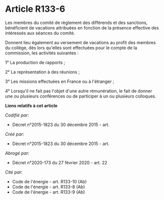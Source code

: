 # Article R133-6

Les membres du comité de règlement des différends et des sanctions, bénéficient de vacations attribuées en fonction de la
présence effective des intéressés aux séances du comité.

Donnent lieu également au versement de vacations au profit des membres du collège, dès lors qu'elles sont effectuées pour le
compte de la commission, les activités suivantes :

1° La production de rapports ;

2° La représentation à des réunions ;

3° Les missions effectuées en France ou à l'étranger ;

4° Lorsqu'il ne fait pas l'objet d'une autre rémunération, le fait de donner une ou plusieurs conférences ou de participer à
un ou plusieurs colloques.

**Liens relatifs à cet article**

_Codifié par_:

  - Décret n°2015-1823 du 30 décembre 2015 - art.

_Créé par_:

  - Décret n°2015-1823 du 30 décembre 2015 - art.

_Abrogé par_:

  - Décret n°2020-173 du 27 février 2020 - art. 22

_Cité par_:

  - Code de l'énergie - art. R133-10 (Ab)
  - Code de l'énergie - art. R133-8 (Ab)
  - Code de l'énergie - art. R133-9 (Ab)
